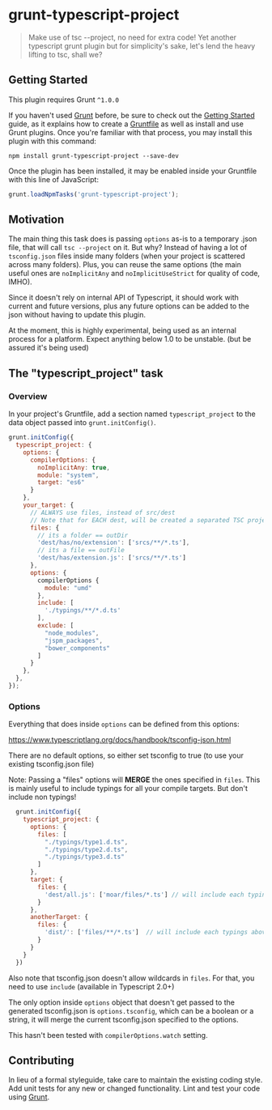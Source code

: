 # grunt-typescript-project

> Make use of tsc --project, no need for extra code! Yet another typescript grunt plugin but for simplicity's sake, let's lend the heavy lifting to tsc, shall we?

## Getting Started
This plugin requires Grunt `^1.0.0`

If you haven't used [Grunt](http://gruntjs.com/) before, be sure to check out the [Getting Started](http://gruntjs.com/getting-started) guide, as it explains how to create a [Gruntfile](http://gruntjs.com/sample-gruntfile) as well as install and use Grunt plugins. Once you're familiar with that process, you may install this plugin with this command:

```shell
npm install grunt-typescript-project --save-dev
```

Once the plugin has been installed, it may be enabled inside your Gruntfile with this line of JavaScript:

```js
grunt.loadNpmTasks('grunt-typescript-project');
```

## Motivation

The main thing this task does is passing `options` as-is to a temporary .json file, that will call `tsc --project` on it.
But why? Instead of having a lot of `tsconfig.json` files inside many folders (when your project is scattered across many folders).
Plus, you can reuse the same options (the main useful ones are `noImplicitAny` and `noImplicitUseStrict` for quality of code, IMHO).

Since it doesn't rely on internal API of Typescript, it should work with current and future versions, plus any future options can be added
to the json without having to update this plugin.

At the moment, this is highly experimental, being used as an internal process for a platform. Expect anything below 1.0 to be unstable.
(but be assured it's being used)

## The "typescript_project" task

### Overview
In your project's Gruntfile, add a section named `typescript_project` to the data object passed into `grunt.initConfig()`.

```js
grunt.initConfig({
  typescript_project: {
    options: {
      compilerOptions: {
        noImplicitAny: true,
        module: "system",
        target: "es6"
      }
    },
    your_target: {
      // ALWAYS use files, instead of src/dest
      // Note that for EACH dest, will be created a separated TSC project json file, keep that in mind
      files: {
        // its a folder == outDir
        'dest/has/no/extension': ['srcs/**/*.ts'],
        // its a file == outFile
        'dest/has/extension.js': ['srcs/**/*.ts']
      },
      options: {
        compilerOptions {
          module: "umd"
        },
        include: [
          './typings/**/*.d.ts'
        ],
        exclude: [
          "node_modules",
          "jspm_packages",
          "bower_components"
        ]
      }
    },
  },
});
```

### Options

Everything that does inside `options` can be defined from this options:

https://www.typescriptlang.org/docs/handbook/tsconfig-json.html

There are no default options, so either set tsconfig to true (to use your existing tsconfig.json file)

Note: Passing a "files" options will **MERGE** the ones specified in `files`. This is mainly useful to include typings for all your compile targets. But don't include non typings!

```js
  grunt.initConfig({
    typescript_project: {
      options: {
        files: [
          "./typings/type1.d.ts",
          "./typings/type2.d.ts",
          "./typings/type3.d.ts"
        ]
      },
      target: {
        files: {
          'dest/all.js': ['moar/files/*.ts'] // will include each typings above.
        }
      },
      anotherTarget: {
        files: {
          'dist/': ['files/**/*.ts']  // will include each typings above.
        }
      }
    }
  })
```

Also note that tsconfig.json doesn't allow wildcards in `files`. For that, you need to use `include` (available in Typescript 2.0+)

The only option inside `options` object that doesn't get passed to the generated tsconfig.json is `options.tsconfig`, which can be a boolean or a string,
it will merge the current tsconfig.json specified to the options.

This hasn't been tested with `compilerOptions.watch` setting.

## Contributing
In lieu of a formal styleguide, take care to maintain the existing coding style. Add unit tests for any new or changed functionality. Lint and test your code using [Grunt](http://gruntjs.com/).

